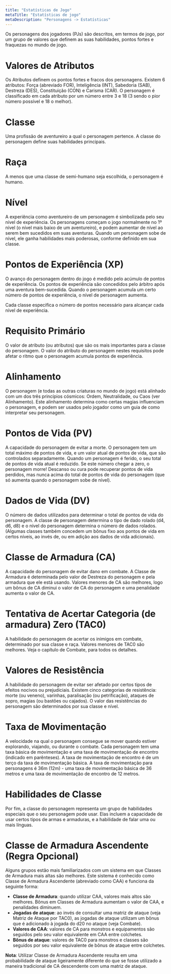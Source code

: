 ```yaml
---
title: "Estatísticas de Jogo"
metaTitle: "Estatísticas de jogo"
metaDescription: "Personagens -> Estatísticas"
---
```


Os personagens dos jogadores (PJs) são descritos, em termos de jogo, por um grupo de valores que definem as suas habilidades, pontos fortes e fraquezas no mundo de jogo.

# Valores de Atributos
Os Atributos definem os pontos fortes e fracos dos personagens. Existem 6 atributos: Força (abreviado FOR), Inteligência (INT), Sabedoria (SAB), Destreza (DES), Constituição (CON) e Carisma (CAR). O personagem é classificado em cada atributo por um número entre 3 e 18 (3 sendo o pior número possível e 18 o melhor).

# Classe
Uma profissão de aventureiro a qual o personagem pertence. A classe do personagem define suas habilidades principais. 

# Raça
A menos que uma classe de semi-humano seja escolhida, o personagem é humano. 

# Nível
A experiência como aventureiro de um personagem é simbolizada pelo seu nível de experiência. Os personagens começam o jogo normalmente no 1º nível (o nível mais baixo de um aventureiro), e podem aumentar de nível ao serem bem sucedidos em suas aventuras. Quando um personagem sobe de nível, ele ganha habilidades mais poderosas, conforme definido em sua classe.

# Pontos de Experiência (XP)
O avanço do personagem dentro do jogo é medido pelo acúmulo de pontos de experiência. Os pontos de experiência são concedidos pelo árbitro após uma aventura bem-sucedida. Quando o personagem acumula um certo número de pontos de experiência, o nível de personagem aumenta. 

Cada classe especifica o número de pontos necessário para alcançar cada nível de experiência.

# Requisito Primário
O valor de atributo (ou atributos) que são os mais importantes para a classe do personagem. O valor do atributo do personagem nestes requisitos pode afetar o ritmo que o personagem acumula pontos de experiência.

# Alinhamento
O personagem (e todas as outras criaturas no mundo de jogo) está alinhado com um dos três princípios cósmicos: Ordem, Neutralidade, ou Caos (ver Alinhamento). Este alinhamento determina como certas magias influenciam o personagem, e podem ser usados pelo jogador como um guia de como interpretar seu personagem.

# Pontos de Vida (PV)
A capacidade do personagem de evitar a morte. O personagem tem um total máximo de pontos de vida, e um valor atual de pontos de vida, que são controlados separadamente. Quando um personagem é ferido, o seu total de pontos de vida atual é reduzido. Se este número chegar a zero, o personagem morre! Descanso ou cura pode recuperar pontos de vida perdidos, mas nunca acima do total de pontos de vida do personagem (que só aumenta quando o personagem sobe de nível).

# Dados de Vida (DV)
O número de dados utilizados para determinar o total de pontos de vida do personagem. A classe de personagem determina o tipo de dado rolado (d4, d6, d8) e o nível do personagem determina o número de dados rolados. (Algumas classes também concedem um bônus fixo aos pontos de vida em certos níveis, ao invés de, ou em adição aos dados de vida adicionais).

# Classe de Armadura (CA)
A capacidade do personagem de evitar dano em combate. A Classe de Armadura é determinada pelo valor de Destreza do personagem e pela armadura que ele está usando. Valores menores de CA são melhores, logo um bônus de CA diminui o valor de CA do personagem e uma penalidade aumenta o valor de CA.

# Tentativa de Acertar Categoria (de armadura) Zero (TAC0)
A habilidade do personagem de acertar os inimigos em combate, determinado por sua classe e raça. Valores menores de TAC0 são melhores. Veja o capítulo de Combate, para todos os detalhes.

# Valores de Resistência
A habilidade do personagem de evitar ser afetado por certos tipos de efeitos nocivos ou prejudiciais. Existem cinco categorias de resistência: morte (ou veneno), varinhas, paralisação (ou petrificação), ataques de sopro, magias (ou bastões ou cajados). O valor das resistências do personagem são determinados por sua classe e nível.

# Taxa de Movimentação
A velocidade na qual o personagem consegue se mover quando estiver explorando, viajando, ou durante o combate. Cada personagem tem uma taxa básica de movimentação e uma taxa de movimentação de encontro (indicado em parênteses). A taxa de movimentação de encontro é de um terço da taxa de movimentação básica. A taxa de movimentação para personagens é 36m (12m) - uma taxa de movimentação básica de 36 metros e uma taxa de movimentação de encontro de 12 metros.

# Habilidades de Classe
Por fim, a classe do personagem representa um grupo de habilidades especiais que o seu personagem pode usar. Elas incluem a capacidade de usar certos tipos de armas e armaduras, e a habilidade de falar uma ou mais línguas.

# Classe de Armadura Ascendente (Regra Opcional)
Alguns grupos estão mais familiarizados com um sistema em que Classes de Armadura mais altas são melhores. Este sistema é conhecido como Classe de Armadura Ascendente (abreviado como CAA) e funciona da seguinte forma:

* **Classe de Armadura**: quando utilizar CAA, valores mais altos são melhores. Bônus em Classes de Armadura aumentam o valor de CAA, e penalidades diminuem.
* **Jogadas de ataque**: ao invés de consultar uma matriz de ataque (veja Matriz de Ataque por TAC0), as jogadas de ataque utilizam um bônus que é adicionado à jogada do d20 no ataque (veja Combate).
* **Valores de CAA**: valores de CA para monstros e equipamentos são seguidos pelo seu valor equivalente em CAA entre colchetes.
* **Bônus de ataque**: valores de TAC0 para monstros e classes são seguidos por seu valor equivalente de bônus de ataque entre colchetes.

**Nota**: Utilizar Classe de Armadura Ascendente resulta em uma probabilidade de ataque ligeiramente diferente do que se fosse utilizado a maneira tradicional de CA descendente com uma matriz de ataque.
